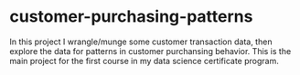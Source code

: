 # customer-purchasing-patterns
In this project I wrangle/munge some customer transaction data, then explore the data for patterns in customer purchansing behavior. This is the main project for the first course in my data science certificate program. 
